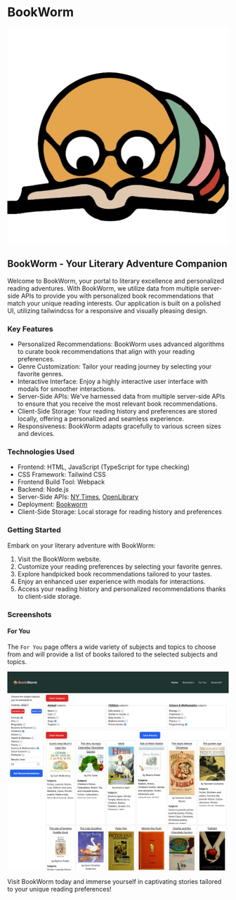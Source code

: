 # BookWorm

![Bookworm Logo](./docs/bookworm-transparent.png)

## BookWorm - Your Literary Adventure Companion

Welcome to BookWorm, your portal to literary excellence and personalized reading adventures. With BookWorm, we utilize
data from multiple server-side APIs to provide you with personalized book recommendations that match your unique reading
interests. Our application is built on a polished UI, utilizing tailwindcss for a responsive and visually pleasing design.

### Key Features

* Personalized Recommendations: BookWorm uses advanced algorithms to curate book recommendations that align with your
  reading preferences.
* Genre Customization: Tailor your reading journey by selecting your favorite genres.
* Interactive Interface: Enjoy a highly interactive user interface with modals for smoother interactions.
* Server-Side APIs: We've harnessed data from multiple server-side APIs to ensure that you receive the most relevant book
  recommendations.
* Client-Side Storage: Your reading history and preferences are stored locally, offering a personalized and seamless
  experience.
* Responsiveness: BookWorm adapts gracefully to various screen sizes and devices.

### Technologies Used

* Frontend: HTML, JavaScript (TypeScript for type checking)
* CSS Framework: Tailwind CSS
* Frontend Build Tool: Webpack
* Backend: Node.js
* Server-Side APIs: [NY Times](https://developer.nytimes.com/apis), [OpenLibrary](https://openlibrary.org/developers)
* Deployment: [Bookworm](https://snappergee.github.io/bookworm/)
* Client-Side Storage: Local storage for reading history and preferences

### Getting Started

Embark on your literary adventure with BookWorm:

1. Visit the BookWorm website.
1. Customize your reading preferences by selecting your favorite genres.
1. Explore handpicked book recommendations tailored to your tastes.
1. Enjoy an enhanced user experience with modals for interactions.
1. Access your reading history and personalized recommendations thanks to client-side storage.

### Screenshots

#### For You

The `For You` page offers a wide variety of subjects and topics to choose from and will provide a list of books tailored
to the selected subjects and topics.

![For You Page](./docs/for_you.png)

Visit BookWorm today and immerse yourself in captivating stories tailored to your unique reading preferences!

